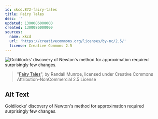 ```yaml
---
id: xkcd.872-fairy-tales
title: Fairy Tales
desc: ''
updated: 1300086000000
created: 1300086000000
sources:
  name: xkcd
  url: 'https://creativecommons.org/licenses/by-nc/2.5/'
  license: Creative Commons 2.5
---
```

![Goldilocks' discovery of Newton's method for approximation required surprisingly few changes.](https://imgs.xkcd.com/comics/fairy_tales.png)
> "[Fairy Tales](https://xkcd.com/872/)", by Randall Munroe, licensed under Creative Commons Attribution-NonCommercial 2.5 License

## Alt Text
Goldilocks' discovery of Newton's method for approximation required surprisingly few changes.
